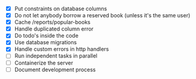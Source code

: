 - [x] Put constraints on database columns
- [x] Do not let anybody borrow a reserved book (unless it's the same user)
- [x] Cache /reports/popular-books
- [x] Handle duplicated column error
- [x] Do todo's inside the code
- [x] Use database migrations
- [x] Handle custom errors in http handlers
- [ ] Run independent tasks in parallel
- [ ] Containerize the server
- [ ] Document development process
